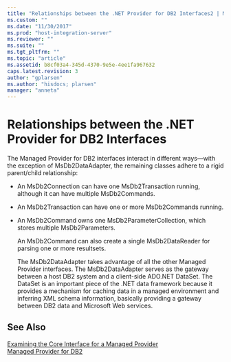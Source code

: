 ```yaml
---
title: "Relationships between the .NET Provider for DB2 Interfaces2 | Microsoft Docs"
ms.custom: ""
ms.date: "11/30/2017"
ms.prod: "host-integration-server"
ms.reviewer: ""
ms.suite: ""
ms.tgt_pltfrm: ""
ms.topic: "article"
ms.assetid: b8cf03a4-345d-4370-9e5e-4ee1fa967632
caps.latest.revision: 3
author: "gplarsen"
ms.author: "hisdocs; plarsen"
manager: "anneta"
---
```

# Relationships between the .NET Provider for DB2 Interfaces
The Managed Provider for DB2 interfaces interact in different ways—with the exception of MsDb2DataAdapter, the remaining classes adhere to a rigid parent/child relationship:  
  
- An MsDb2Connection can have one MsDb2Transaction running, although it can have multiple MsDb2Commands.  
  
- An MsDb2Transaction can have one or more MsDb2Commands running.  
  
- An MsDb2Command owns one MsDb2ParameterCollection, which stores multiple MsDb2Parameters.  
  
   An MsDb2Command can also create a single MsDb2DataReader for parsing one or more resultsets.  
  
  The MsDb2DataAdapter takes advantage of all the other Managed Provider interfaces. The MsDb2DataAdapter serves as the gateway between a host DB2 system and a client-side ADO.NET DataSet. The DataSet is an important piece of the .NET data framework because it provides a mechanism for caching data in a managed environment and inferring XML schema information, basically providing a gateway between DB2 data and Microsoft Web services.  
  
## See Also  
 [Examining the Core Interface for a Managed Provider](../core/examining-the-core-interface-for-a-managed-provider1.md)   
 [Managed Provider for DB2](../core/managed-provider-for-db21.md)